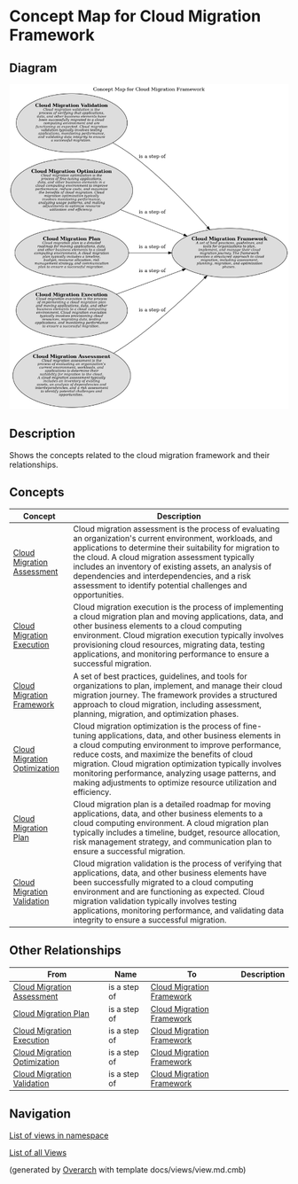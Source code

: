 # Concept Map for Cloud Migration Framework

## Diagram
![Concept Map for Cloud Migration Framework](../../../../software-development/cloud/framework/cmf/concept-view.png)

## Description
Shows the concepts related to the cloud migration framework and their relationships.

## Concepts
| Concept | Description |
|---|---|
| [Cloud Migration Assessment](../../../../software-development/cloud/framework/cmf/cloud-migration-assessment.md)| Cloud migration assessment is the process of evaluating an organization's current environment, workloads, and applications to determine their suitability for migration to the cloud. A cloud migration assessment typically includes an inventory of existing assets, an analysis of dependencies and interdependencies, and a risk assessment to identify potential challenges and opportunities. |
| [Cloud Migration Execution](../../../../software-development/cloud/framework/cmf/cloud-migration-execution.md)| Cloud migration execution is the process of implementing a cloud migration plan and moving applications, data, and other business elements to a cloud computing environment. Cloud migration execution typically involves provisioning cloud resources, migrating data, testing applications, and monitoring performance to ensure a successful migration. |
| [Cloud Migration Framework](../../../../software-development/cloud/framework/cloud-migration-framework.md)| A set of best practices, guidelines, and tools for organizations to plan, implement, and manage their cloud migration journey. The framework provides a structured approach to cloud migration, including assessment, planning, migration, and optimization phases. |
| [Cloud Migration Optimization](../../../../software-development/cloud/framework/cmf/cloud-migration-optimization.md)| Cloud migration optimization is the process of fine-tuning applications, data, and other business elements in a cloud computing environment to improve performance, reduce costs, and maximize the benefits of cloud migration. Cloud migration optimization typically involves monitoring performance, analyzing usage patterns, and making adjustments to optimize resource utilization and efficiency. |
| [Cloud Migration Plan](../../../../software-development/cloud/framework/cmf/cloud-migration-plan.md)| Cloud migration plan is a detailed roadmap for moving applications, data, and other business elements to a cloud computing environment. A cloud migration plan typically includes a timeline, budget, resource allocation, risk management strategy, and communication plan to ensure a successful migration. |
| [Cloud Migration Validation](../../../../software-development/cloud/framework/cmf/cloud-migration-validation.md)| Cloud migration validation is the process of verifying that applications, data, and other business elements have been successfully migrated to a cloud computing environment and are functioning as expected. Cloud migration validation typically involves testing applications, monitoring performance, and validating data integrity to ensure a successful migration. |

## Other Relationships
| From | Name | To | Description |
|---|---|---|---|
| [Cloud Migration Assessment](../../../../software-development/cloud/framework/cmf/cloud-migration-assessment.md) | is a step of | [Cloud Migration Framework](../../../../software-development/cloud/framework/cloud-migration-framework.md) |  |
| [Cloud Migration Plan](../../../../software-development/cloud/framework/cmf/cloud-migration-plan.md) | is a step of | [Cloud Migration Framework](../../../../software-development/cloud/framework/cloud-migration-framework.md) |  |
| [Cloud Migration Execution](../../../../software-development/cloud/framework/cmf/cloud-migration-execution.md) | is a step of | [Cloud Migration Framework](../../../../software-development/cloud/framework/cloud-migration-framework.md) |  |
| [Cloud Migration Optimization](../../../../software-development/cloud/framework/cmf/cloud-migration-optimization.md) | is a step of | [Cloud Migration Framework](../../../../software-development/cloud/framework/cloud-migration-framework.md) |  |
| [Cloud Migration Validation](../../../../software-development/cloud/framework/cmf/cloud-migration-validation.md) | is a step of | [Cloud Migration Framework](../../../../software-development/cloud/framework/cloud-migration-framework.md) |  |

## Navigation
[List of views in namespace](./views-in-namespace.md)

[List of all Views](../../../../views.md)


(generated by [Overarch](https://github.com/soulspace-org/overarch) with template docs/views/view.md.cmb)

